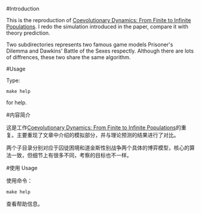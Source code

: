 #Introduction

This is the reproduction of [Coevolutionary Dynamics: From Finite to Infinite Populations](http://journals.aps.org/prl/abstract/10.1103/PhysRevLett.95.238701). I redo the simulation introduced in the paper, compare it with theory prediction.

Two subdirectories represents two famous game models Prisoner's Dilemma and Dawkins' Battle of the Sexes respectly. Although there are lots of diffrences, these two share the same algorithm.

#Usage

Type:

    make help

for help.

#内容简介 

这是工作[Coevolutionary Dynamics: From Finite to Infinite Populations](http://journals.aps.org/prl/abstract/10.1103/PhysRevLett.95.238701)的重复。主要重现了文章中介绍的模拟部分，并与理论预测的结果进行了对比。

两个子目录分别对应于囚徒困境和道金斯性别战争两个具体的博弈模型，核心的算法一致，但细节上有很多不同，考察的目标也不一样。


#使用 Usage

使用命令：

    make help

查看帮助信息。

